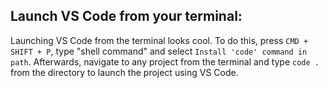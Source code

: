 ## Launch VS Code from your terminal:

Launching VS Code from the terminal looks cool. To do this, press `CMD + SHIFT + P`, type "shell command" and select `Install 'code' command in path`. Afterwards, navigate to any project from the terminal and type `code .` from the directory to launch the project using VS Code.
